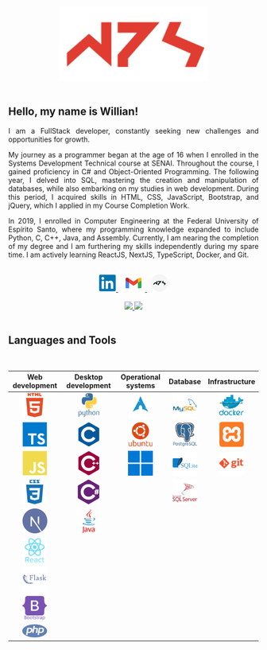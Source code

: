 <div align="center">
    <br/>
    <img height="150em" src="./img/wps.svg"/>
</div>

<br/>

## Hello, my name is Willian!

<p align="justify">I am a FullStack developer, constantly seeking new challenges and opportunities for growth.</p>

<p align="justify">My journey as a programmer began at the age of 16 when I enrolled in the Systems Development Technical course at SENAI. Throughout the course, I gained proficiency in C# and Object-Oriented Programming. The following year, I delved into SQL, mastering the creation and manipulation of databases, while also embarking on my studies in web development. During this period, I acquired skills in HTML, CSS, JavaScript, Bootstrap, and jQuery, which I applied in my Course Completion Work.</p>

<p align="justify">In 2019, I enrolled in Computer Engineering at the Federal University of Espírito Santo, where my programming knowledge expanded to include Python, C, C++, Java, and Assembly. Currently, I am nearing the completion of my degree and I am furthering my skills independently during my spare time. I am actively learning ReactJS, NextJS, TypeScript, Docker, and Git.</p>

<br/>

<div align="center">
    <a href="https://www.linkedin.com/in/pachecowillians/">
        <img height="35em" src="https://raw.githubusercontent.com/pachecowillians/svg-icons/9d3e2afea776a3913d3983f7c0acef3b10b6289f/img/linkedin.svg"/>
    </a>
    &nbsp;
    <a href="mailto:willianpacheco31@gmail.com">
        <img height="35em" src="https://raw.githubusercontent.com/pachecowillians/svg-icons/9d3e2afea776a3913d3983f7c0acef3b10b6289f/img/gmail.svg"/>
    </a>
    &nbsp;
    <a href="https://pachecowillians.github.io/">
        <img height="35em" src="https://raw.githubusercontent.com/pachecowillians/svg-icons/9d3e2afea776a3913d3983f7c0acef3b10b6289f/img/portfolio.svg"/>
    </a>
</div>

<br/>

<div align="center">
    <a href="https://github.com/WillianPacheco2Solve">
        <img width="48%"
            src="https://github-readme-stats.vercel.app/api/top-langs/?username=WillianPacheco2Solve&layout=compact&langs_count=25&theme=github_dark" />
        <img width="48%"
        src="https://github-readme-stats.vercel.app/api?username=WillianPacheco2Solve&layout=compact&langs_count=25&theme=github_dark" />
      </a>
</div>


<br/>

## Languages and Tools
    
<br/>

<table align="center">
<thead>
  <tr>
    <th>Web development</th>
    <th>Desktop development</th>
    <th>Operational systems</th>
    <th>Database</th>
    <th>Infrastructure</th>
  </tr>
</thead>
<tbody>
  <tr align="center">
    <td><img height="50em" src="https://raw.githubusercontent.com/pachecowillians/svg-icons/9d3e2afea776a3913d3983f7c0acef3b10b6289f/img/html5.svg"/></td>
    <td><img height="50em" src="https://raw.githubusercontent.com/pachecowillians/svg-icons/9d3e2afea776a3913d3983f7c0acef3b10b6289f/img/python.svg" /></td>
    <td><img height="50em" src="https://raw.githubusercontent.com/pachecowillians/svg-icons/7dfc60c156d553628d3b83b665be26e41bed0ad5/img/archlinux.svg" /></td>
    <td><img height="50em" src="https://raw.githubusercontent.com/pachecowillians/svg-icons/9d3e2afea776a3913d3983f7c0acef3b10b6289f/img/mysql.svg"  /></td>
    <td><img height="50em" src="https://raw.githubusercontent.com/pachecowillians/svg-icons/9d3e2afea776a3913d3983f7c0acef3b10b6289f/img/docker.svg"  /></td>
  </tr>
  <tr align="center">
    <td><img height="50em" src="https://raw.githubusercontent.com/pachecowillians/svg-icons/9d3e2afea776a3913d3983f7c0acef3b10b6289f/img/typescript.svg"  /></td>
    <td><img height="50em" src="https://raw.githubusercontent.com/pachecowillians/svg-icons/9d3e2afea776a3913d3983f7c0acef3b10b6289f/img/c.svg"  /></td>
    <td><img height="50em" src="https://raw.githubusercontent.com/pachecowillians/svg-icons/9d3e2afea776a3913d3983f7c0acef3b10b6289f/img/ubuntu.svg"  /></td>
    <td><img height="50em" src="https://raw.githubusercontent.com/pachecowillians/svg-icons/9d3e2afea776a3913d3983f7c0acef3b10b6289f/img/postgresql.svg"  /></td>
    <td><img height="50em" src="https://raw.githubusercontent.com/pachecowillians/svg-icons/9d3e2afea776a3913d3983f7c0acef3b10b6289f/img/xampp.svg"  /></td>
  </tr>
  <tr align="center">
    <td><img height="50em" src="https://raw.githubusercontent.com/pachecowillians/svg-icons/9d3e2afea776a3913d3983f7c0acef3b10b6289f/img/javascript.svg"  /></td>
    <td><img height="50em" src="https://raw.githubusercontent.com/pachecowillians/svg-icons/9d3e2afea776a3913d3983f7c0acef3b10b6289f/img/cplusplus.svg"  /></td>
    <td><img height="50em" src="https://raw.githubusercontent.com/pachecowillians/svg-icons/7dfc60c156d553628d3b83b665be26e41bed0ad5/img/windows.svg"  /></td>
    <td><img height="50em" src="https://raw.githubusercontent.com/pachecowillians/svg-icons/9d3e2afea776a3913d3983f7c0acef3b10b6289f/img/sqlite.svg"  /></td>
    <td><img height="50em" src="https://raw.githubusercontent.com/pachecowillians/svg-icons/9d3e2afea776a3913d3983f7c0acef3b10b6289f/img/git.svg"  /></td>
  </tr>
  <tr align="center">
    <td><img height="50em" src="https://raw.githubusercontent.com/pachecowillians/svg-icons/9d3e2afea776a3913d3983f7c0acef3b10b6289f/img/css3.svg"  /></td>
    <td><img height="50em" src="https://raw.githubusercontent.com/pachecowillians/svg-icons/9d3e2afea776a3913d3983f7c0acef3b10b6289f/img/csharp.svg"  /></td>
    <td></td>
    <td><img height="50em" src="https://raw.githubusercontent.com/pachecowillians/svg-icons/9d3e2afea776a3913d3983f7c0acef3b10b6289f/img/sqlserver.svg"  /></td>
    <td></td>
  </tr>
  <tr align="center">
    <td><img height="50em" src="https://raw.githubusercontent.com/pachecowillians/svg-icons/9d3e2afea776a3913d3983f7c0acef3b10b6289f/img/nextjs.svg"  /></td>
    <td><img height="50em" src="https://raw.githubusercontent.com/pachecowillians/svg-icons/9d3e2afea776a3913d3983f7c0acef3b10b6289f/img/java.svg"  /></td>
    <td></td>
    <td></td>
    <td></td>
  </tr>
  <tr align="center">
    <td><img height="50em" src="https://raw.githubusercontent.com/pachecowillians/svg-icons/9d3e2afea776a3913d3983f7c0acef3b10b6289f/img/react.svg"  /></td>
    <td></td>
    <td></td>
    <td></td>
    <td></td>
  </tr>
  <tr align="center">
    <td><img height="50em" src="https://raw.githubusercontent.com/pachecowillians/svg-icons/9d3e2afea776a3913d3983f7c0acef3b10b6289f/img/flask.svg"  /></td>
    <td></td>
    <td></td>
    <td></td>
    <td></td>
  </tr>
  <tr align="center">
    <td><img height="50em" src="https://raw.githubusercontent.com/pachecowillians/svg-icons/9d3e2afea776a3913d3983f7c0acef3b10b6289f/img/bootstrap.svg"  /></td>
    <td></td>
    <td></td>
    <td></td>
    <td></td>
  </tr>
  <tr align="center">
    <td><img width="50em" src="https://raw.githubusercontent.com/pachecowillians/svg-icons/9d3e2afea776a3913d3983f7c0acef3b10b6289f/img/php.svg"  /></td>
    <td></td>
    <td></td>
    <td></td>
    <td></td>
  </tr>
</tbody>
</table>
